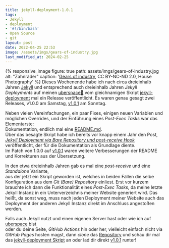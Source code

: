 ```yaml
---
title: jekyll-deployment-1.0.1
tags:
- Jekyll
- deployment
- '#!/bin/bash'
- Open Source
- git
layout: post
date: 2022-04-25 22:53
image: /assets/imgs/gears-of-industry.jpg
last_modified_at: 2024-02-25
---
```

{% responsive_image figure: true 
path: assets/imgs/gears-of-industry.jpg 
alt: "Zahnräder" 
caption: '<a href="https://www.flickr.com/photos/housephotography/953871961/">Gears of industry</a>, 
CC BY-NC-ND 2.0, House Photography' %}
Dieses Wochenende habe ich nach circa dreieinhalb Jahren [Jekyll](/thema/jekyll/)
und entsprechend auch dreieinhalb Jahren *Jekyll Deployments* 
auf meinen [uberspace🚀](https://uberspace.de)
vom gleichnamigen Skript [jekyll-deployment](https://github.com/fl3a/jekyll_deployment)
mal ein Release veröffentlicht.
Es waren genau gesagt zwei Releases, v1.0.0 am Samstag, 
[v1.0.1](https://github.com/fl3a/jekyll_deployment/releases/tag/1.0.1) am Sonntag.<!--break-->

Neben vielen Vereinfachungen, ein paar Fixes, 
einigen neuen Variablen und möglichen Overrides, 
und der Einführung eines *Post-Exec Tasks* war das Elementarste:    
Dokumentation, endlich mal eine [README.md](
https://github.com/fl3a/jekyll_deployment/blob/master/README.md).  
Über das besagte Skript habe ich bereits vor knapp einem Jahr den Post,
[*Jekyll Deployment via Bare Repository und post-receive Hook*](
/jekyll-deployment-via-bare-repository-und-post-receive-hook.html)
veröffentlicht, der für die Dokumentation als Grundlage diente.   
Im Patch von 1.0.0 auf [v1.0.1](
https://github.com/fl3a/jekyll_deployment/releases/tag/1.0.1)
waren weitere Verbesserungen der README und Korrekturen aus der Übersetzung.

In den etwa dreieinhalb Jahren gab es mal eine *post-receive* 
und eine *Standalone* Variante,    
aus der jetzt ein Skript geworden ist,
welches in beiden Fällen die selbe Konfiguration aus dem *Git (Bare) Repository* einliest.
Erst vor kurzem brauchte ich dann die Funktionalität eines *Post-Exec Tasks*,
da meine letzte Jekyll Instanz in ein Unterverzeichnis meiner Website generiert wird.
Das heißt, da sonst weg, muss nach jeden Deployment meiner Website 
auch das Deployment der anderen Jekyll Instanz direkt im Anschluss angestoßen werden.

Falls auch Jekyll nutzt und einen eigenen Server hast 
oder wie ich auf [uberspace](https://uberspace.de) bist	  
oder du deine Seite, *GitHub Actions* hin oder her, 
vielleicht einfach nicht via *GitHub Pages* hosten magst,
dann *clone*  das [Repository](https://github.com/fl3a/jekyll_deployment) 
und schau dir mal das [jekyll-deployment Skript](
https://github.com/fl3a/jekyll_deployment) an
oder lad dir direkt [v1.0.1](
https://github.com/fl3a/jekyll_deployment/releases/tag/1.0.1) runter!

